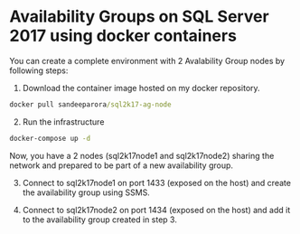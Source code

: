 # Availability Groups on SQL Server 2017 using docker containers

You can create a complete environment with 2 Avalability Group nodes by following steps:

1. Download the container image hosted on my docker repository.

```cmd
docker pull sandeeparora/sql2k17-ag-node
```

2. Run the infrastructure

```cmd
docker-compose up -d
```

Now, you have a 2 nodes (sql2k17node1 and sql2k17node2) sharing the network and prepared to be part of a new availability group.

3. Connect to sql2k17node1 on port 1433 (exposed on the host) and create the availability group using SSMS. 

4. Connect to sql2k17node2 on port 1434 (exposed on the host) and add it to the availability group created in step 3.